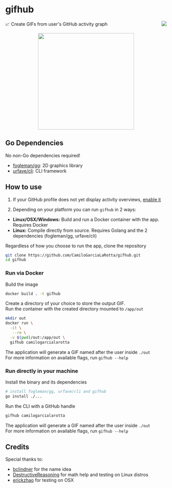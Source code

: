 # gifhub 
:chart_with_upwards_trend: Create GIFs from user's GitHub activity graph <a href="https://goreportcard.com/report/github.com/camilogarcialarotta/gifhub"><img align="right" src="https://goreportcard.com/badge/github.com/camilogarcialarotta/gifhub"></a>

<p align="center">
<img src="https://i.imgur.com/Ap8yIpR.gif" width="300">
</p>

## Go Dependencies
No non-Go dependencies required!
- [fogleman/gg](https://github.com/fogleman/gg): 2D graphics library
- [urfave/cli](https://github.com/urfave/cli): CLI framework

## How to use
1. If your GitHub profile does not yet display activity overviews, [enable it](https://github.blog/changelog/2018-08-24-profile-activity-overview/)

2. Depending on your platform you can run `gifhub` in 2 ways:
- **Linux/OSX/Windows:** Build and run a Docker container with the app. Requires Docker
- **Linux:** Compile directly from source. Requires Golang and the 2 dependencies (fogleman/gg, urfave/cli)

Regardless of how you choose to run the app, clone the repository
  ```bash
  git clone https://github.com/CamiloGarciaLaRotta/gifhub.git
  cd gifhub
  ``` 

### Run via Docker
Build the image
```bash
docker build . -t gifhub
```

Create a directory of your choice to store the output GIF.  
Run the container with the created directory mounted to `/app/out`
```bash
mkdir out
docker run \
  -it \
   --rm \
  -v $(pwd)/out:/app/out \
  gifhub camilogarcialarotta
```

The application will generate a GIF named after the user inside `./out`  
For more information on available flags, run `gifhub --help`

### Run directly in your machine
Install the binary and its dependencies
```bash
# install fogleman/gg, urfave/cli and gifhub
go install ./...
```

Run the CLI with a GitHub handle
```bash
gifhub camilogarcialarotta
```

The application will generate a GIF named after the user inside `./out`  
For more information on available flags, run `gifhub --help`


## Credits
Special thanks to:
 - [bclindner](https://github.com/bclindner) for the name idea
 - [DestructiveReasoning](https://github.com/DestructiveReasoning) for math help and testing on Linux distros
 - [erickzhao](https://github.com/erickzhao) for testing on OSX
